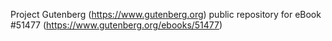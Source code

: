 Project Gutenberg (https://www.gutenberg.org) public repository for
eBook #51477 (https://www.gutenberg.org/ebooks/51477)
